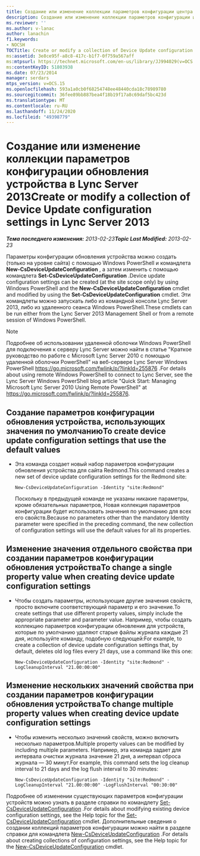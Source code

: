```yaml
---
title: Создание или изменение коллекции параметров конфигурации центра обновления устройства
description: Создание или изменение коллекции параметров конфигурации центра обновления устройства.
ms.reviewer: ''
ms.author: v-lanac
author: lanachin
f1.keywords:
- NOCSH
TOCTitle: Create or modify a collection of Device Update configuration settings
ms:assetid: 3e8ce95f-a8c8-417c-b1f7-0f759a567aff
ms:mtpsurl: https://technet.microsoft.com/en-us/library/JJ994029(v=OCS.15)
ms:contentKeyID: 51803938
ms.date: 07/23/2014
manager: serdars
mtps_version: v=OCS.15
ms.openlocfilehash: 593a1a0cb0f68254748ee48440cda18c78989780
ms.sourcegitcommit: 36fee89bb887bea4f18b19f17a8c69daf5bc423d
ms.translationtype: MT
ms.contentlocale: ru-RU
ms.lasthandoff: 11/24/2020
ms.locfileid: "49398779"
---
```

# <a name="create-or-modify-a-collection-of-device-update-configuration-settings-in-lync-server-2013"></a><span data-ttu-id="2b019-103">Создание или изменение коллекции параметров конфигурации обновления устройства в Lync Server 2013</span><span class="sxs-lookup"><span data-stu-id="2b019-103">Create or modify a collection of Device Update configuration settings in Lync Server 2013</span></span>

<div data-xmlns="http://www.w3.org/1999/xhtml">

<div class="topic" data-xmlns="http://www.w3.org/1999/xhtml" data-msxsl="urn:schemas-microsoft-com:xslt" data-cs="https://msdn.microsoft.com/">

<div data-asp="https://msdn2.microsoft.com/asp">



</div>

<div id="mainSection">

<div id="mainBody"><span data-ttu-id="2b019-104">

<span> </span></span><span class="sxs-lookup"><span data-stu-id="2b019-104">

<span> </span></span></span>

<span data-ttu-id="2b019-105">_**Тема последнего изменения:** 2013-02-23_</span><span class="sxs-lookup"><span data-stu-id="2b019-105">_**Topic Last Modified:** 2013-02-23_</span></span>

<span data-ttu-id="2b019-106">Параметры конфигурации обновления устройства можно создать (только на уровне сайта) с помощью Windows PowerShell и командлета **New-CsDeviceUpdateConfiguration** , а затем изменить с помощью командлета **Set-CsDeviceUpdateConfiguration** .</span><span class="sxs-lookup"><span data-stu-id="2b019-106">Device update configuration settings can be created (at the site scope only) by using Windows PowerShell and the **New-CsDeviceUpdateConfiguration** cmdlet and modified by using the **Set-CsDeviceUpdateConfiguration** cmdlet.</span></span> <span data-ttu-id="2b019-107">Эти командлеты можно запускать либо из командной консоли Lync Server 2013, либо из удаленного сеанса Windows PowerShell.</span><span class="sxs-lookup"><span data-stu-id="2b019-107">These cmdlets can be run either from the Lync Server 2013 Management Shell or from a remote session of Windows PowerShell.</span></span>

<div>


> [!NOTE]
> <span data-ttu-id="2b019-108">Подробнее об использовании удаленной оболочки Windows PowerShell для подключения к серверу Lync Server можно найти в статье "Краткое руководство по работе с Microsoft Lync Server 2010 с помощью удаленной оболочки PowerShell" на веб-сервере Lync Server Windows PowerShell <A href="https://go.microsoft.com/fwlink/p/?linkid=255876">https://go.microsoft.com/fwlink/p/?linkId=255876</A> .</span><span class="sxs-lookup"><span data-stu-id="2b019-108">For details about using remote Windows PowerShell to connect to Lync Server, see the Lync Server Windows PowerShell blog article "Quick Start: Managing Microsoft Lync Server 2010 Using Remote PowerShell" at <A href="https://go.microsoft.com/fwlink/p/?linkid=255876">https://go.microsoft.com/fwlink/p/?linkId=255876</A>.</span></span>



</div>

<div>


<div>

## <a name="to-create-device-update-configuration-settings-that-use-the-default-values"></a><span data-ttu-id="2b019-109">Создание параметров конфигурации обновления устройства, использующих значения по умолчанию</span><span class="sxs-lookup"><span data-stu-id="2b019-109">To create device update configuration settings that use the default values</span></span>

  - <span data-ttu-id="2b019-110">Эта команда создает новый набор параметров конфигурации обновления устройства для сайта Redmond.</span><span class="sxs-lookup"><span data-stu-id="2b019-110">This command creates a new set of device update configuration settings for the Redmond site:</span></span>
    
        New-CsDeviceUpdateConfiguration -Identity "site:Redmond"
    
    <span data-ttu-id="2b019-111">Поскольку в предыдущей команде не указаны никакие параметры, кроме обязательных параметров, Новая коллекция параметров конфигурации будет использовать значения по умолчанию для всех его свойств.</span><span class="sxs-lookup"><span data-stu-id="2b019-111">Because no parameters other than the mandatory Identity parameter were specified in the preceding command, the new collection of configuration settings will use the default values for all its properties.</span></span>

</div>

<div>

## <a name="to-change-a-single-property-value-when-creating-device-update-configuration-settings"></a><span data-ttu-id="2b019-112">Изменение значения отдельного свойства при создании параметров конфигурации обновления устройства</span><span class="sxs-lookup"><span data-stu-id="2b019-112">To change a single property value when creating device update configuration settings</span></span>

  - <span data-ttu-id="2b019-113">Чтобы создать параметры, использующие другие значения свойств, просто включите соответствующий параметр и его значение.</span><span class="sxs-lookup"><span data-stu-id="2b019-113">To create settings that use different property values, simply include the appropriate parameter and parameter value.</span></span> <span data-ttu-id="2b019-114">Например, чтобы создать коллекцию параметров конфигурации обновления для устройств, которые по умолчанию удаляют старые файлы журнала каждые 21 дня, используйте команду, подобную следующей:</span><span class="sxs-lookup"><span data-stu-id="2b019-114">For example, to create a collection of device update configuration settings that, by default, deletes old log files every 21 days, use a command like this one:</span></span>
    
        New-CsDeviceUpdateConfiguration -Identity "site:Redmond" -LogCleanupInterval "21.00:00:00"

</div>

<div>

## <a name="to-change-multiple-property-values-when-creating-device-update-configuration-settings"></a><span data-ttu-id="2b019-115">Изменение нескольких значений свойства при создании параметров конфигурации обновления устройства</span><span class="sxs-lookup"><span data-stu-id="2b019-115">To change multiple property values when creating device update configuration settings</span></span>

  - <span data-ttu-id="2b019-116">Чтобы изменить несколько значений свойств, можно включить несколько параметров.</span><span class="sxs-lookup"><span data-stu-id="2b019-116">Multiple property values can be modified by including multiple parameters.</span></span> <span data-ttu-id="2b019-117">Например, эта команда задает для интервала очистки журнала значение 21 дня, а интервал сброса журнала — 30 минут.</span><span class="sxs-lookup"><span data-stu-id="2b019-117">For example, this command sets the log cleanup interval to 21 days and the log flush interval to 30 minutes:</span></span>
    
        New-CsDeviceUpdateConfiguration -Identity "site:Redmond" -LogCleanupInterval "21.00:00:00" -LogFlushInterval "00:30:00"

</div>

<span data-ttu-id="2b019-118">Подробнее об изменении существующих параметров конфигурации устройств можно узнать в разделе справки по командлету [Set-CsDeviceUpdateConfiguration](https://technet.microsoft.com/library/Gg398320(v=OCS.15)) .</span><span class="sxs-lookup"><span data-stu-id="2b019-118">For details about modifying existing device configuration settings, see the Help topic for the [Set-CsDeviceUpdateConfiguration](https://technet.microsoft.com/library/Gg398320(v=OCS.15)) cmdlet.</span></span> <span data-ttu-id="2b019-119">Дополнительные сведения о создании коллекций параметров конфигурации можно найти в разделе справки для командлета [New-CsDeviceUpdateConfiguration](https://technet.microsoft.com/library/Gg425761(v=OCS.15)) .</span><span class="sxs-lookup"><span data-stu-id="2b019-119">For details about creating collections of configuration settings, see the Help topic for the [New-CsDeviceUpdateConfiguration](https://technet.microsoft.com/library/Gg425761(v=OCS.15)) cmdlet.</span></span>

<span data-ttu-id="2b019-120"></div>

</div>

<span> </span>

</div>

</div>

</span><span class="sxs-lookup"><span data-stu-id="2b019-120"></div>

</div>

<span> </span>

</div>

</div>

</span></span></div>

